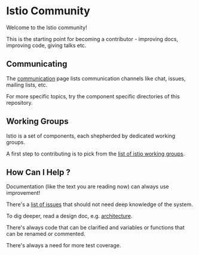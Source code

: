 # Istio Community

Welcome to the Istio community!

This is the starting point for becoming a contributor - improving docs, improving code, giving talks etc.

## Communicating

The [communication](communication.md) page lists communication channels like chat, issues, mailing lists, etc.

For more specific topics, try the component specific directories of this repository.

## Working Groups

Istio is a set of components, each shepherded by dedicated working groups.

A first step to contributing is to pick from the [list of istio working groups](working-groups.md).

## How Can I Help ?

Documentation (like the text you are reading now) can always use improvement!

There's a [list of issues](https://github.com/istio/issues) that should not need deep knowledge of the system.

To dig deeper, read a design doc, e.g. [architecture](https://istio.io/docs/concepts/what-is-istio/overview.html#architecture).

There's always code that can be clarified and variables or functions that can be renamed or commented.

There's always a need for more test coverage.